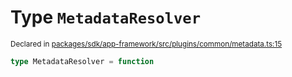 # Type `MetadataResolver`
<sub>Declared in [packages/sdk/app-framework/src/plugins/common/metadata.ts:15](https://github.com/dxos/dxos/blob/3ca6d230f/packages/sdk/app-framework/src/plugins/common/metadata.ts#L15)</sub>




```ts
type MetadataResolver = function
```
